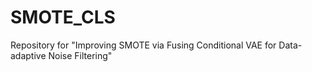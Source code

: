 # SMOTE_CLS
Repository for "Improving SMOTE via Fusing Conditional VAE for Data-adaptive Noise Filtering"
